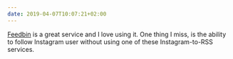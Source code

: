 ```yaml
---
date: 2019-04-07T10:07:21+02:00
---
```

[Feedbin](https://feedbin.com) is a great service and I love using it. One thing I miss, is the ability to follow Instagram user without using one of these Instagram-to-RSS services.
